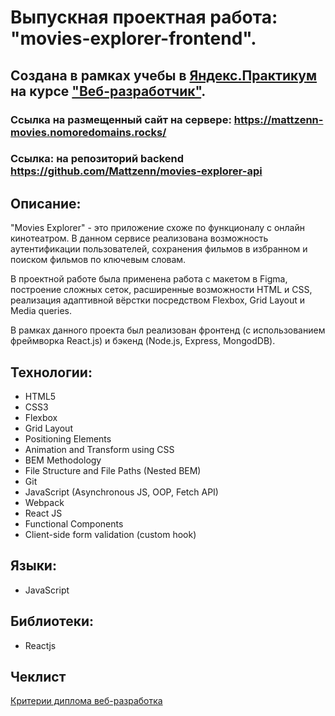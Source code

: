 
# Выпускная проектная работа: "movies-explorer-frontend".

## Создана в рамках учебы в [Яндекс.Практикум](https://praktikum.yandex.ru/) на курсе ["Веб-разработчик"](https://praktikum.yandex.ru/web/).

### Ссылка на размещенный сайт на сервере: https://mattzenn-movies.nomoredomains.rocks/
### Ссылка: на репозиторий backend https://github.com/Mattzenn/movies-explorer-api

## Описание:

"Movies Explorer" - это приложение схоже по функционалу с онлайн кинотеатром. В данном сервисе
реализована возможность аутентификации пользователей, сохранения фильмов в избранном и поиском фильмов по ключевым словам.

В проектной работе была применена работа с макетом в Figma, построение сложных сеток, расширенные возможности HTML и CSS, реализация адаптивной вёрстки посредством Flexbox, Grid Layout и Media queries.

В рамках данного проекта был реализован фронтенд (с использованием фреймворка React.js) и бэкенд (Node.js, Express, MongodDB).

## Технологии:

* HTML5 
* CSS3 
* Flexbox
* Grid Layout
* Positioning Elements
* Animation and Transform using CSS
* BEM Methodology
* File Structure and File Paths (Nested BEM)
* Git
* JavaScript (Asynchronous JS, OOP, Fetch API)
* Webpack
* React JS
* Functional Components
* Client-side form validation (custom hook)

## Языки:

* JavaScript

## Библиотеки:

* Reactjs

## Чеклист

[Критерии диплома веб-разработка](https://code.s3.yandex.net/web-developer/static/new-program/web-diploma-criteria-2.0/index.html) 
